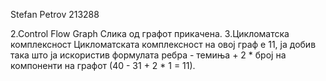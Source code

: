 Stefan Petrov 213288

2.Control Flow Graph
Слика од графот прикачена.
3.Цикломатска комплексност
Цикломатската комплексност на овој граф е 11, ја добив така што ја искористив формулата ребра - темиња + 2 * број на компоненти на графот (40 - 31 + 2 * 1 = 11).



